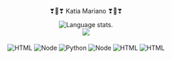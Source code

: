 <p align="center">
   ❣🚀❣  Katia Mariano ❣🚀❣
</p>
 

<div align="center">
  <a href="https://github.com/katiaMariano">

  </a>
  
  </div>

<div align="center">
  <img src="https://github-readme-stats.vercel.app/api/top-langs/?username=vitor-ext&langs_count=8&theme=great-gatsby" alt="Language stats.">
</div>

<div align="center">
  <a href="https://github.com/vitor-ext">
    <img src="https://github-readme-streak-stats.herokuapp.com?user=vitor-ext&theme=rising-sun&hide_border=true&exclude_days=Sun" />
  </a>
  
</div>
  
<div align="center">
  <a href="https://github.com/dawidolko">
 
  </a>
</div>

<div style="display: inline_block"; align="center"><br/>
  
  <img align="center" alt="HTML" src="https://img.shields.io/badge/MySQL-00000F?style=for-the-badge&logo=mysql&logoColor=white"/> 
  <img align="center" alt="Node" src="https://img.shields.io/badge/Java-ED8B00?style=for-the-badge&logo=java&logoColor=white"/> 
  <img align="center" alt="Python" src="https://img.shields.io/badge/Python-14354C?style=for-the-badge&logo=python&logoColor=white"/> 
  <img align="center" alt="Node" src="https://img.shields.io/badge/Node.js-43853D?style=for-the-badge&logo=node.js&logoColor=white"/> 
   <img align="center" alt="HTML" src="https://img.shields.io/badge/Amazon_AWS-232F3E?style=for-the-badge&logo=amazon-aws&logoColor=white"/> 
  <img align="center" alt="HTML" src="https://img.shields.io/badge/Microsoft_Azure-0089D6?style=for-the-badge&logo=microsoft-azure&logoColor=white"/> 
  
</div><br/><br/>
